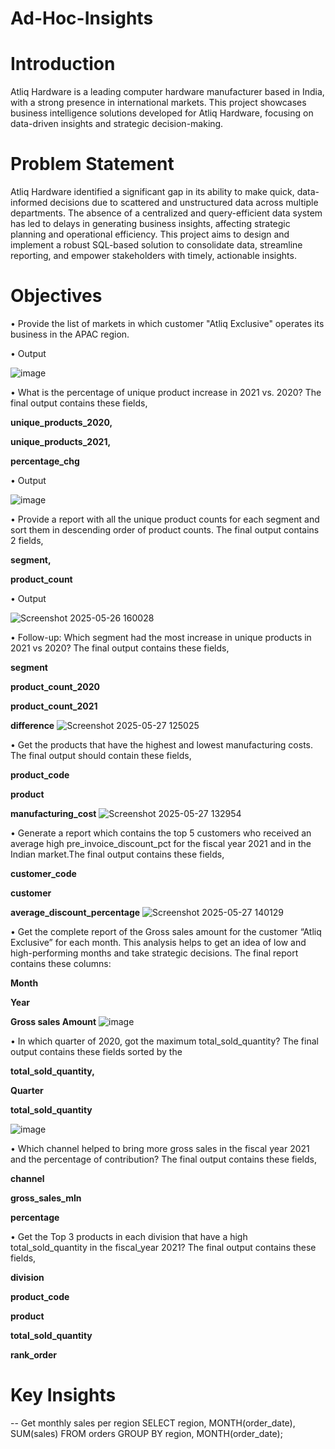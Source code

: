 # Ad-Hoc-Insights
# Introduction

Atliq Hardware is a leading computer hardware manufacturer based in India, with a strong presence in international markets. This project showcases business intelligence solutions developed for Atliq Hardware, focusing on data-driven insights and strategic decision-making.

# Problem Statement

Atliq Hardware identified a significant gap in its ability to make quick, data-informed decisions due to scattered and unstructured data across multiple departments. The absence of a centralized and query-efficient data system has led to delays in generating business insights, affecting strategic planning and operational efficiency. This project aims to design and implement a robust SQL-based solution to consolidate data, streamline reporting, and empower stakeholders with timely, actionable insights.

# Objectives

• Provide the list of markets in which customer  "Atliq  Exclusive"  operates its business in the  APAC  region.

• Output

   ![image](https://github.com/user-attachments/assets/b40fa357-6ea1-4215-b72a-cc1bb88c775d)

• What is the percentage of unique product increase in 2021 vs. 2020? The final output contains these fields, 

  **unique_products_2020,**
  
  **unique_products_2021,** 
    
  **percentage_chg**

• Output

  ![image](https://github.com/user-attachments/assets/b3ddfccd-a6c3-42dd-a982-25f307a121f8)

    
• Provide a report with all the unique product counts for each  segment  and sort them in descending order of product counts. The final 
  output contains 2 fields, 
  
   **segment,** 
  
   **product_count**

• Output

![Screenshot 2025-05-26 160028](https://github.com/user-attachments/assets/63303c8a-0b13-423b-a7f1-9d3c7cfc931b)

• Follow-up: Which segment had the most increase in unique products in 2021 vs 2020? The final output contains these fields, 
    
   **segment** 
   
   **product_count_2020** 
   
   **product_count_2021** 
   
   **difference** 
   ![Screenshot 2025-05-27 125025](https://github.com/user-attachments/assets/00ffff18-e6a5-4061-a453-cf4b76d4e09a)

• Get the products that have the highest and lowest manufacturing costs. The final output should contain these fields, 
   
   **product_code**
   
   **product** 
   
   **manufacturing_cost** 
![Screenshot 2025-05-27 132954](https://github.com/user-attachments/assets/434e3e59-a5dc-4ae7-9590-0d3ac1f26233)

• Generate a report which contains the top 5 customers who received an average high pre_invoice_discount_pct for the fiscal year 2021 and in the Indian market.The final output contains these fields, 

   **customer_code** 

   **customer** 

   **average_discount_percentage** 
 ![Screenshot 2025-05-27 140129](https://github.com/user-attachments/assets/73b051a9-66d4-40ab-b4a6-b8a96748cc2b)
  
• Get the complete report of the Gross sales amount for the customer “Atliq Exclusive” for each month. This analysis helps to get an idea of low and high-performing months and take strategic decisions. The final report contains these columns: 
   
   **Month**
   
   **Year** 
   
   **Gross sales Amount**
   ![image](https://github.com/user-attachments/assets/cf533a2d-b4d7-4f03-9f4d-ed51e65b9304)

• In which quarter of 2020, got the maximum total_sold_quantity? The final output contains these fields sorted by the 
   
   **total_sold_quantity,** 
   
   **Quarter** 
   
   **total_sold_quantity**

   ![image](https://github.com/user-attachments/assets/908a3ddf-2595-405e-ad48-4448181004c1)

   
• Which channel helped to bring more gross sales in the fiscal year 2021 and the percentage of contribution? The final output contains these fields, 

   **channel** 
   
   **gross_sales_mln** 
   
   **percentage** 
   
• Get the Top 3 products in each division that have a high total_sold_quantity in the fiscal_year 2021? The final output contains these 
fields, 
   
   **division**
   
   **product_code** 

   **product**
   
   **total_sold_quantity**
   
   **rank_order**
   
# Key Insights

-- Get monthly sales per region
SELECT region, MONTH(order_date), SUM(sales)
FROM orders
GROUP BY region, MONTH(order_date);
